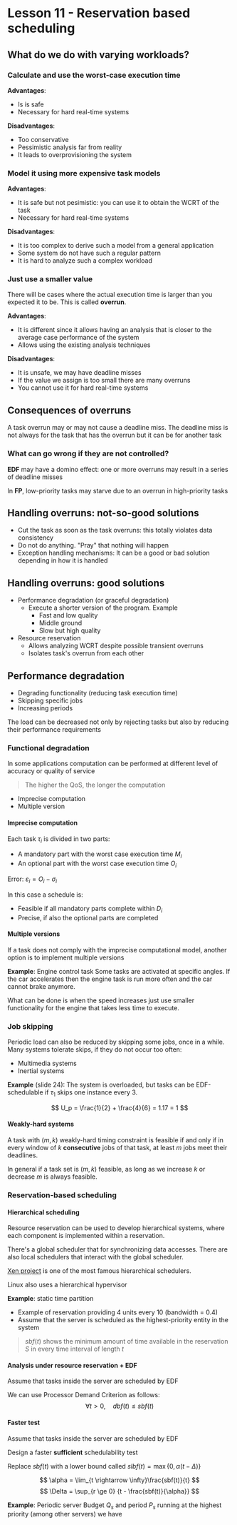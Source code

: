 # Lesson 11 - Reservation based scheduling

## What do we do with varying workloads?

### Calculate and use the worst-case execution time

**Advantages**:

- Is is safe
- Necessary for hard real-time systems

**Disadvantages**:

- Too conservative
- Pessimistic analysis far from reality
- It leads to overprovisioning the system

### Model it using more expensive task models

**Advantages**:

- It is safe but not pesimistic: you can use it to obtain the WCRT of the task
- Necessary for hard real-time systems

**Disadvantages**:

- It is too complex to derive such a model from a general application
- Some system do not have such a regular pattern
- It is hard to analyze such a complex workload

### Just use a smaller value

There will be cases where the actual execution time is larger than you expected it to be. This is called **overrun**. 

**Advantages**:

- It is different since it allows having an analysis that is closer to the average case performance of the system
- Allows using the existing analysis techniques

**Disadvantages**:

- It is unsafe, we may have deadline misses
- If the value we assign is too small there are many overruns
- You cannot use it for hard real-time systems

## Consequences of overruns

A task overrun may or may not cause a deadline miss. The deadline miss is not always for the task that has the overrun but it can be for another task

### What can go wrong if they are not controlled?

**EDF** may have a domino effect: one or more overruns may result in a series of deadline misses

In **FP**, low-priority tasks may starve due to an overrun in high-priority tasks

## Handling overruns: not-so-good solutions

- Cut the task as soon as the task overruns: this totally violates data consistency
- Do not do anything. "Pray" that nothing will happen
- Exception handling mechanisms: It can be a good or bad solution depending in how it is handled

## Handling overruns: good solutions

- Performance degradation (or graceful degradation)
  - Execute a shorter version of the program. Example
    - Fast and low quality
    - Middle ground
    - Slow but high quality
- Resource reservation
  - Allows analyzing WCRT despite possible transient overruns
  - Isolates task's overrun from each other

## Performance degradation

- Degrading functionality (reducing task execution time)
- Skipping specific jobs
- Increasing periods

The load can be decreased not only by rejecting tasks but also by reducing their performance requirements

### Functional degradation
In some applications computation can be performed at different level of accuracy or quality of service

> The higher the QoS, the longer the computation

- Imprecise computation
- Multiple version

#### Imprecise computation
Each task $\tau_i$ is divided in two parts:

- A mandatory part with the worst case execution time $M_i$
- An optional part with the worst case execution time $O_i$
  
Error: $\varepsilon_i = O_i - \sigma_i$

In this case a schedule is:

- Feasible if all mandatory parts complete within $D_i$
- Precise, if also the optional parts are completed

#### Multiple versions
If a task does not comply with the imprecise computational model, another option is to implement multiple versions

**Example**: Engine control task
Some tasks are activated at specific angles. If the car accelerates then the engine task is run more often and the car cannot brake anymore.

What can be done is when the speed increases just use smaller functionality for the engine that takes less time to execute.


### Job skipping

Periodic load can also be reduced by skipping some jobs, once in a while. Many systems tolerate skips, if they do not occur too often:

- Multimedia systems
- Inertial systems

**Example** (slide 24): The system is overloaded, but tasks can be EDF-schedulable if $\tau_1$ skips one instance every 3.

$$
U_p = \frac{1}{2} + \frac{4}{6} = 1.17 = 1
$$

#### Weakly-hard systems
A task with $(m, k)$ weakly-hard timing constraint is feasible if and only if in every window of $k$ **consecutive** jobs of that task, at least $m$ jobs meet their deadlines.

In general if a task set is $(m, k)$ feasible, as long as we increase $k$ or decrease $m$ is always feasible.

### Reservation-based scheduling

#### Hierarchical scheduling
Resource reservation can be used to develop hierarchical systems, where each component is implemented within a reservation.

There's a global scheduler that for synchronizing data accesses. There are also local schedulers that interact with the global scheduler.

[Xen project](https://xenproject.org) is one of the most famous hierarchical schedulers.

Linux also uses a hierarchical hypervisor

**Example**: static time partition

- Example of reservation providing 4 units every 10 (bandwidth = 0.4)
- Assume that the server is scheduled as the highest-priority entity in the system

> $sbf(t)$ shows the minimum amount of time available in the reservation $S$ in every time interval of length $t$

#### Analysis under resource reservation + EDF
Assume that tasks inside the server are scheduled by EDF

We can use Processor Demand Criterion as follows:
$$
\forall t > 0, \quad dbf(t) \le sbf(t)
$$

#### Faster test
Assume that tasks inside the server are scheduled by EDF

Design a faster **sufficient** schedulability test

Replace $sbf(t)$ with a lower bound called $slbf(t) = \max\{0, \alpha (t - \Delta)\}$

$$
\alpha = \lim_{t \rightarrow \infty}\frac{sbf(t)}{t}
$$
$$
\Delta = \sup_{r \ge 0} {t - \frac{sbf(t)}{\alpha}}
$$

**Example**: Periodic server
Budget $Q_s$ and period $P_s$ running at the highest priority (among other servers) we have




